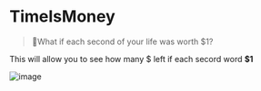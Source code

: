 
# TimeIsMoney
 > 🤑What if each second of your life was worth $1?

This will allow you to see how many $ left if each secord word **$1**

![image](https://github.com/developedbyjk/TimeIsMoney/assets/71823598/edbe3a4a-6b83-4927-98cf-56d4e0f30957)

